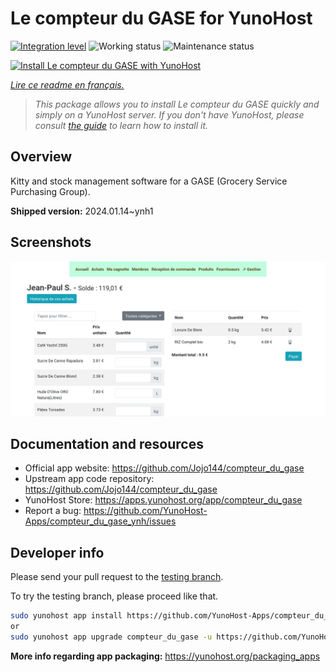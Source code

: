 <!--
N.B.: This README was automatically generated by https://github.com/YunoHost/apps/tree/master/tools/readme_generator
It shall NOT be edited by hand.
-->

# Le compteur du GASE for YunoHost

[![Integration level](https://dash.yunohost.org/integration/compteur_du_gase.svg)](https://dash.yunohost.org/appci/app/compteur_du_gase) ![Working status](https://ci-apps.yunohost.org/ci/badges/compteur_du_gase.status.svg) ![Maintenance status](https://ci-apps.yunohost.org/ci/badges/compteur_du_gase.maintain.svg)

[![Install Le compteur du GASE with YunoHost](https://install-app.yunohost.org/install-with-yunohost.svg)](https://install-app.yunohost.org/?app=compteur_du_gase)

*[Lire ce readme en français.](./README_fr.md)*

> *This package allows you to install Le compteur du GASE quickly and simply on a YunoHost server.
If you don't have YunoHost, please consult [the guide](https://yunohost.org/#/install) to learn how to install it.*

## Overview

Kitty and stock management software for a GASE (Grocery Service Purchasing Group).

**Shipped version:** 2024.01.14~ynh1

## Screenshots

![Screenshot of Le compteur du GASE](./doc/screenshots/Screenshot_2021-12-26_Le-compteur-du-GASE.png)

## Documentation and resources

* Official app website: <https://github.com/Jojo144/compteur_du_gase>
* Upstream app code repository: <https://github.com/Jojo144/compteur_du_gase>
* YunoHost Store: <https://apps.yunohost.org/app/compteur_du_gase>
* Report a bug: <https://github.com/YunoHost-Apps/compteur_du_gase_ynh/issues>

## Developer info

Please send your pull request to the [testing branch](https://github.com/YunoHost-Apps/compteur_du_gase_ynh/tree/testing).

To try the testing branch, please proceed like that.

``` bash
sudo yunohost app install https://github.com/YunoHost-Apps/compteur_du_gase_ynh/tree/testing --debug
or
sudo yunohost app upgrade compteur_du_gase -u https://github.com/YunoHost-Apps/compteur_du_gase_ynh/tree/testing --debug
```

**More info regarding app packaging:** <https://yunohost.org/packaging_apps>